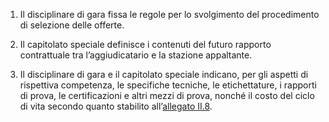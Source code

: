 1. Il disciplinare di gara fissa le regole per lo svolgimento del procedimento di selezione delle offerte. 

2. Il capitolato speciale definisce i contenuti del futuro rapporto contrattuale tra l’aggiudicatario e la stazione appaltante. 

3. Il disciplinare di gara e il capitolato speciale indicano, per gli aspetti di rispettiva competenza, le specifiche tecniche, le etichettature, i rapporti di prova, le certificazioni e altri mezzi di prova, nonché il costo del ciclo di vita secondo quanto stabilito all’[allegato II.8](/index.html?section=attachment-2-8&version=1).
